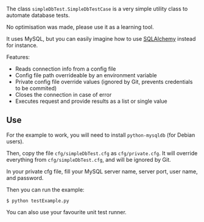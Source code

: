 The class `simpleDbTest.SimpleDbTestCase` is a very simple utility class to automate database tests.

No optimisation was made, please use it as a learning tool.

It uses MySQL, but you can easily imagine how to use [SQLAlchemy][s] instead for instance.

Features:

- Reads connection info from a config file
- Config file path overrideable by an environment variable
- Private config file override values (ignored by Git, prevents credentials to be commited)
- Closes the connection in case of error
- Executes request and provide results as a list or single value

## Use

For the example to work, you will need to install `python-mysqldb` (for Debian users).

Then, copy the file `cfg/simpleDbTest.cfg` as `cfg/private.cfg`. It will override everything from `cfg/simpleDbTest.cfg`, and will be ignored by Git.

In your private cfg file, fill your MySQL server name, server port, user name, and password.

Then you can run the example:

    $ python testExample.py

You can also use your favourite unit test runner.


[s]: http://www.sqlalchemy.org/
